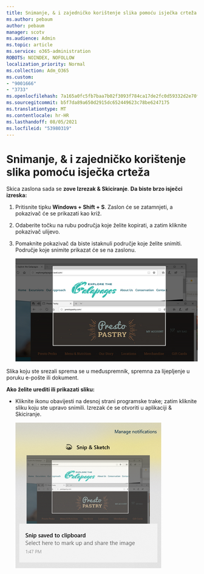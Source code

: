 ```yaml
---
title: Snimanje, & i zajedničko korištenje slika pomoću isječka crteža
ms.author: pebaum
author: pebaum
manager: scotv
ms.audience: Admin
ms.topic: article
ms.service: o365-administration
ROBOTS: NOINDEX, NOFOLLOW
localization_priority: Normal
ms.collection: Adm_O365
ms.custom:
- "9001666"
- "3733"
ms.openlocfilehash: 7a165a0fc5fb7baa7b02f3093f784ca17de2fc0d59332d2e70fb0f507bfeb221
ms.sourcegitcommit: b5f7da89a650d2915dc652449623c78be6247175
ms.translationtype: MT
ms.contentlocale: hr-HR
ms.lasthandoff: 08/05/2021
ms.locfileid: "53980319"
---
```

# <a name="use-snip--sketch-to-capture-mark-up-and-share-images"></a>Snimanje, & i zajedničko korištenje slika pomoću isječka crteža

Skica zaslona sada se **zove Izrezak & Skiciranje**. **Da biste brzo isječci izreska:**

1. Pritisnite tipku **Windows + Shift + S**. Zaslon će se zatamnjeti, a pokazivač će se prikazati kao križ. 

2. Odaberite točku na rubu područja koje želite kopirati, a zatim kliknite pokazivač ulijevo. 

3. Pomaknite pokazivač da biste istaknuli područje koje želite snimiti. Područje koje snimite prikazat će se na zaslonu.

   ![slika istaknutog odabira](media/snipone.png)

Slika koju ste srezali sprema se u međuspremnik, spremna za lijepljenje u poruku e-pošte ili dokument. 

**Ako želite urediti ili prikazati sliku:** 

- Kliknite ikonu obavijesti na desnoj strani programske trake; zatim kliknite sliku koju ste upravo snimili. Izrezak će se otvoriti u aplikaciji & Skiciranje.

   ![slika slike koja se prikazuje u aplikaciji za izrezivanje](media/sniptwo.png)
